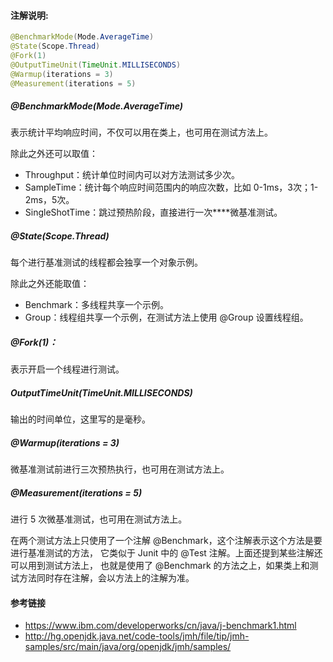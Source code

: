 #### 注解说明:
````java
@BenchmarkMode(Mode.AverageTime)
@State(Scope.Thread)
@Fork(1)
@OutputTimeUnit(TimeUnit.MILLISECONDS)
@Warmup(iterations = 3)
@Measurement(iterations = 5)
````



##### @BenchmarkMode(Mode.AverageTime) 

表示统计平均响应时间，不仅可以用在类上，也可用在测试方法上。

除此之外还可以取值：

+ Throughput：统计单位时间内可以对方法测试多少次。
+ SampleTime：统计每个响应时间范围内的响应次数，比如 0-1ms，3次；1-2ms，5次。
+ SingleShotTime：跳过预热阶段，直接进行一次****微基准测试。



##### @State(Scope.Thread)

每个进行基准测试的线程都会独享一个对象示例。

除此之外还能取值：

+ Benchmark：多线程共享一个示例。
+ Group：线程组共享一个示例，在测试方法上使用 @Group 设置线程组。



##### @Fork(1)：

表示开启一个线程进行测试。



##### OutputTimeUnit(TimeUnit.MILLISECONDS)

输出的时间单位，这里写的是毫秒。



##### @Warmup(iterations = 3)

微基准测试前进行三次预热执行，也可用在测试方法上。



##### @Measurement(iterations = 5)

进行 5 次微基准测试，也可用在测试方法上。



在两个测试方法上只使用了一个注解 @Benchmark，这个注解表示这个方法是要进行基准测试的方法，
它类似于 Junit 中的 @Test 注解。上面还提到某些注解还可以用到测试方法上，
也就是使用了 @Benchmark 的方法之上，如果类上和测试方法同时存在注解，会以方法上的注解为准。



#### 参考链接

- https://www.ibm.com/developerworks/cn/java/j-benchmark1.html
- http://hg.openjdk.java.net/code-tools/jmh/file/tip/jmh-samples/src/main/java/org/openjdk/jmh/samples/
